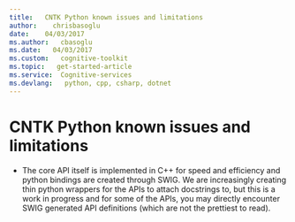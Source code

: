```yaml
---
title:   CNTK Python known issues and limitations
author:    chrisbasoglu
date:    04/03/2017
ms.author:   cbasoglu
ms.date:   04/03/2017
ms.custom:   cognitive-toolkit
ms.topic:   get-started-article
ms.service:  Cognitive-services
ms.devlang:   python, cpp, csharp, dotnet
---
```


# CNTK Python known issues and limitations

- The core API itself is implemented in C++ for speed and efficiency and python bindings are created through SWIG. We are increasingly creating thin python wrappers for the APIs to attach docstrings to, but this is a work in progress and for some of the APIs, you may directly encounter SWIG generated API definitions (which are not the prettiest to read).
